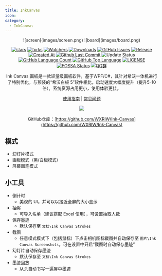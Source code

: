 ```yaml
---
title: InkCanvas
icon: 
category:
  - InkCanvas
---
```


<div align="center">
![screen](images/screen.png)
![board](images/board.png)

[![stars](https://img.shields.io/github/stars/WXRIW/Ink-Canvas?label=Stars)](https://github.com/WXRIW/Ink-Canvas) [![forks](https://img.shields.io/github/forks/WXRIW/Ink-Canvas?label=Forks)](https://github.com/WXRIW/Ink-Canvas) [![Watchers](https://img.shields.io/github/watchers/WXRIW/Ink-Canvas?style=social)](https://github.com/WXRIW/Ink-Canvas/watchers) [![Downloads](https://img.shields.io/github/downloads/WXRIW/Ink-Canvas/total?style=social&label=Downloads&logo=github)](https://github.com/WXRIW/Ink-Canvas/releases/latest) [![GitHub Issues](https://img.shields.io/github/issues-search/WXRIW/Ink-Canvas?query=is%3Aopen&style=flat&logo=github&label=Issues&color=%233fb950)](https://github.com/WXRIW/Ink-Canvas/issues) [![Release](https://img.shields.io/github/v/release/WXRIW/Ink-Canvas?style=flat&color=%233fb950&label=正式版)](https://github.com/WXRIW/Ink-Canvas/releases/latest) [![Created At](https://img.shields.io/github/created-at/WXRIW/Ink-Canvas)](https://github.com/WXRIW/Ink-Canvas) [![Github Last Commit](https://img.shields.io/github/last-commit/WXRIW/Ink-Canvas)](https://github.com/WXRIW/Ink-Canvas/commits/master/) ![Update Status](https://img.shields.io/badge/%E7%8A%B6%E6%80%81-%E8%BE%83%E4%B8%8D%E6%B4%BB%E8%B7%83-yellow) [![GitHub Language Count](https://img.shields.io/github/languages/count/WXRIW/Ink-Canvas)](https://github.com/WXRIW/Ink-Canvas) [![GitHub Top Language](https://img.shields.io/github/languages/top/WXRIW/Ink-Canvas)](https://github.com/WXRIW/Ink-Canvas) [![LICENSE](https://img.shields.io/badge/License-GPL--3.0-red.svg "LICENSE")](https://github.com/WXRIW/Ink-Canvas/blob/master/LICENSE) [![FOSSA Status](https://app.fossa.com/api/projects/git%2Bgithub.com%2FWXRIW%2FInk-Canvas.svg?type=shield)](https://app.fossa.com/projects/git%2Bgithub.com%2FWXRIW%2FInk-Canvas?ref=badge_shield) [![QQ群](https://img.shields.io/badge/-QQ%E7%BE%A4%EF%BD%9C891913576-blue?style=flat&logo=QQ)](https://jq.qq.com/?_wv=1027&k=NvlM1Rgg)

Ink Canvas 画板是一款轻量级画板软件，基于WPF/C#，其针对希沃一体机进行了特别优化，与预装的“希沃白板 5”软件相比，启动速度大幅度提升（提升5-10 倍），系统资源占用更小，使用体验更佳。

[使用指南](https://github.com/WXRIW/Ink-Canvas/blob/master/Manual.md/) | [常见问题](https://github.com/WXRIW/Ink-Canvas?tab=readme-ov-file#-faq)

[<img src="https://get.microsoft.com/images/zh-CN%20dark.svg" style="width: 200px;"/>](https://www.microsoft.com/store/apps/9NXJFDD97XJ3?cid=ghreadme)

GitHub仓库：[https://github.com/WXRIW/Ink-Canvas](https://github.com/WXRIW/Ink-Canvas) 
</div>

## 模式
- 幻灯片模式
- 画板模式（黑/白板模式）
- 屏幕画笔模式

## 小工具
- 倒计时
  - 美观的 UI，并可以以接近全屏的大小显示
- 抽奖
  - 可导入名单（建议搭配 Excel 使用），可设置抽取人数
- 保存墨迹
  - 默认保存至 `文档\Ink Canvas Strokes`
- 截图
  - 任意模式模式下（包括鼠标）下点击相机图标截图并自动保存至 `图片\Ink Canvas Screenshots`，可在设置中开启“截图时自动保存墨迹”
- 幻灯片自动保存墨迹
  - 默认保存至 `文档\Ink Canvas Strokes`
- 墨迹回放
  - 从头自动书写一遍屏中墨迹
